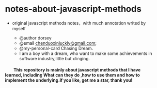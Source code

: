 <link href="markdown.css" rel="stylesheet"></link>

# notes-about-javascript-methods
- original javascript methods notes，with much annotation  writed by myself

  - @author dorsey  
  - @email chenduoxinluckly@gmail.com;
  - @my-personal-card  Chasing Dream.
  - I am a boy with a dream, who want to make some achievements in software industry,little but clinging.
 
#### &emsp;&emsp;This repository is mainly about javascript methods that I have learned, including What can they do ,how to use them and how to implement the underlying.if you like, get me a star, thank you!
